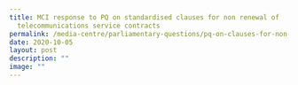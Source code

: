 ```yaml
---
title: MCI response to PQ on standardised clauses for non renewal of
  telecommunications service contracts
permalink: /media-centre/parliamentary-questions/pq-on-clauses-for-non-renewal-of-telecomms-contracts/
date: 2020-10-05
layout: post
description: ""
image: ""
---
```

